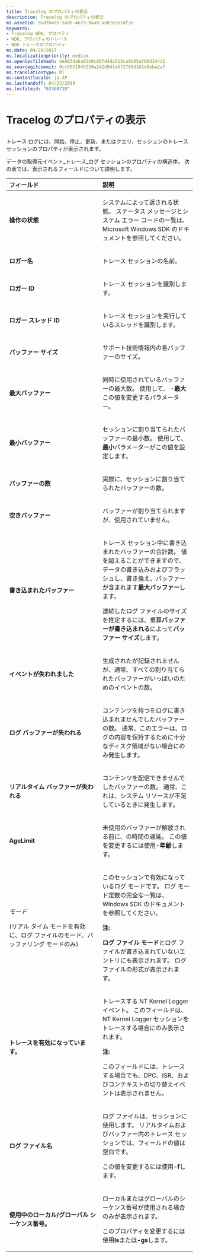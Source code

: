 ```yaml
---
title: Tracelog のプロパティの表示
description: Tracelog のプロパティの表示
ms.assetid: 9adfb4d5-5a0b-4e79-9aa8-ae81e2e1df3e
keywords:
- Tracelog WDK、プロパティ
- WDK、プロパティのトレース
- WDK トレースのプロパティ
ms.date: 04/20/2017
ms.localizationpriority: medium
ms.openlocfilehash: de983da6a83b9c80fd4da513ca9b05af06d344d2
ms.sourcegitcommit: 0cc5051945559a242d941a6f2799d161d8eba2a7
ms.translationtype: MT
ms.contentlocale: ja-JP
ms.lasthandoff: 04/23/2019
ms.locfileid: "63369718"
---
```

# <a name="tracelog-properties-display"></a>Tracelog のプロパティの表示

## <span id="ddk_tracelog_display_tools"></span><span id="DDK_TRACELOG_DISPLAY_TOOLS"></span>

トレース ログには、開始、停止、更新、またはクエリ、セッションのトレース セッションのプロパティが表示されます。

データの取得元イベント\_トレース\_ログ セッションのプロパティの構造体。 次の表では、表示されるフィールドについて説明します。

<table>
<colgroup>
<col width="50%" />
<col width="50%" />
</colgroup>
<thead>
<tr class="header">
<th align="left">フィールド</th>
<th align="left">説明</th>
</tr>
</thead>
<tbody>
<tr class="odd">
<td align="left"><p><strong>操作の状態</strong></p></td>
<td align="left"><p>システムによって返される状態。 ステータス メッセージとシステム エラー コードの一覧は、Microsoft Windows SDK のドキュメントを参照してください。</p></td>
</tr>
<tr class="even">
<td align="left"><p><strong>ロガー名</strong></p></td>
<td align="left"><p>トレース セッションの名前。</p></td>
</tr>
<tr class="odd">
<td align="left"><p><strong>ロガー ID</strong></p></td>
<td align="left"><p>トレース セッションを識別します。</p></td>
</tr>
<tr class="even">
<td align="left"><p><strong>ロガー スレッド ID</strong></p></td>
<td align="left"><p>トレース セッションを実行しているスレッドを識別します。</p></td>
</tr>
<tr class="odd">
<td align="left"><p><strong>バッファー サイズ</strong></p></td>
<td align="left"><p>サポート技術情報内の各バッファーのサイズ。</p></td>
</tr>
<tr class="even">
<td align="left"><p><strong>最大バッファー</strong></p></td>
<td align="left"><p>同時に使用されているバッファーの最大数。 使用して、 <strong>-最大</strong>この値を変更するパラメーター。</p></td>
</tr>
<tr class="odd">
<td align="left"><p><strong>最小バッファー</strong></p></td>
<td align="left"><p>セッションに割り当てられたバッファーの最小数。 使用して、<strong>最小</strong>パラメーターがこの値を設定します。</p></td>
</tr>
<tr class="even">
<td align="left"><p><strong>バッファーの数</strong></p></td>
<td align="left"><p>実際に、セッションに割り当てられたバッファーの数。</p></td>
</tr>
<tr class="odd">
<td align="left"><p><strong>空きバッファー</strong></p></td>
<td align="left"><p>バッファーが割り当てられますが、使用されていません。</p></td>
</tr>
<tr class="even">
<td align="left"><p><strong>書き込まれたバッファー</strong></p></td>
<td align="left"><p>トレース セッション中に書き込まれたバッファーの合計数。 値を超えることができますので、データの書き込みおよびフラッシュし、書き換え、バッファーが含まれます<strong>最大バッファー</strong>します。</p>
<p>連続したログ ファイルのサイズを推定するには、乗算<strong>バッファーが書き込まれる</strong>によって<strong>バッファー サイズ</strong>します。</p></td>
</tr>
<tr class="odd">
<td align="left"><p><strong>イベントが失われました</strong></p></td>
<td align="left"><p>生成されたが記録されませんが、通常、すべての割り当てられたバッファーがいっぱいのためのイベントの数。</p></td>
</tr>
<tr class="even">
<td align="left"><p><strong>ログ バッファーが失われる</strong></p></td>
<td align="left"><p>コンテンツを持つをログに書き込まれませんでしたバッファーの数。 通常、このエラーは、ログの内容を保持するために十分なディスク領域がない場合にのみ発生します。</p></td>
</tr>
<tr class="odd">
<td align="left"><p><strong>リアルタイム バッファーが失われる</strong></p></td>
<td align="left"><p>コンテンツを配信できませんでしたバッファーの数。 通常、これは、システム リソースが不足しているときに発生します。</p></td>
</tr>
<tr class="even">
<td align="left"><p><strong>AgeLimit</strong></p></td>
<td align="left"><p>未使用のバッファーが解放される前に、の時間の遅延。 この値を変更するには使用<strong>-年齢</strong>します。</p></td>
</tr>
<tr class="odd">
<td align="left"><p><em>モード</em></p>
<p>(リアル タイム モードを有効に、ログ ファイルのモード、バッファリング モードのみ)</p></td>
<td align="left"><p>このセッションで有効になっているログ モードです。 ログ モード定数の完全な一覧は、Windows SDK のドキュメントを参照してください。</p>
<div class="alert">
<strong>注:</strong><br/><p><strong>ログ ファイル モード</strong>とログ ファイルが書き込まれていないエントリにも表示されます。 ログ ファイルの形式が表示されます。</p>
</div>
<div>

</div></td>
</tr>
<tr class="even">
<td align="left"><p><strong>トレースを有効になっています。</strong></p></td>
<td align="left"><p>トレースする NT Kernel Logger イベント。 このフィールドは、NT Kernel Logger セッションをトレースする場合にのみ表示されます。</p>
<div class="alert">
<strong>注:</strong><br/><p>このフィールドには、トレースする場合でも、DPC、ISR、およびコンテキストの切り替えイベントは表示されません。</p>
</div>
<div>

</div></td>
</tr>
<tr class="odd">
<td align="left"><p><strong>ログ ファイル名</strong></p></td>
<td align="left"><p>ログ ファイルは、セッションに使用します。 リアルタイムおよびバッファー内のトレース セッションでは、フィールドの値は空白です。</p>
<p>この値を変更するには使用<strong>-f</strong>します。</p></td>
</tr>
<tr class="even">
<td align="left"><p><strong>使用中のローカル/グローバル シーケンス番号。</strong></p></td>
<td align="left"><p>ローカルまたはグローバルのシーケンス番号が使用される場合のみが表示されます。</p>
<p>このプロパティを変更するには使用<strong>ls</strong>または<strong>-gs</strong>します。</p></td>
</tr>
</tbody>
</table>
